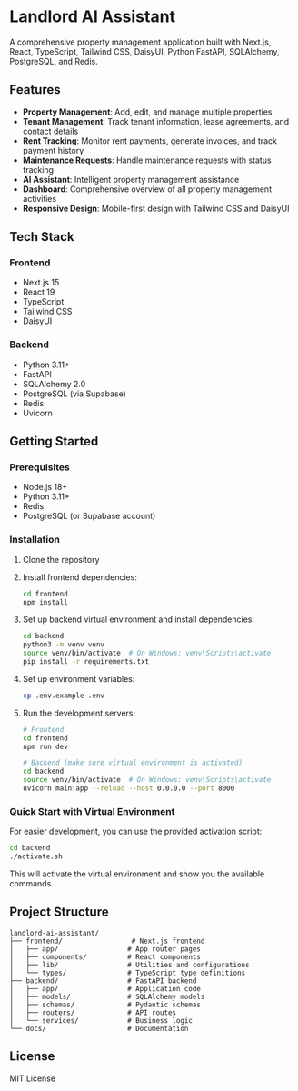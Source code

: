 # Landlord AI Assistant

A comprehensive property management application built with Next.js, React, TypeScript, Tailwind CSS, DaisyUI, Python FastAPI, SQLAlchemy, PostgreSQL, and Redis.

## Features

- **Property Management**: Add, edit, and manage multiple properties
- **Tenant Management**: Track tenant information, lease agreements, and contact details
- **Rent Tracking**: Monitor rent payments, generate invoices, and track payment history
- **Maintenance Requests**: Handle maintenance requests with status tracking
- **AI Assistant**: Intelligent property management assistance
- **Dashboard**: Comprehensive overview of all property management activities
- **Responsive Design**: Mobile-first design with Tailwind CSS and DaisyUI

## Tech Stack

### Frontend
- Next.js 15
- React 19
- TypeScript
- Tailwind CSS
- DaisyUI

### Backend
- Python 3.11+
- FastAPI
- SQLAlchemy 2.0
- PostgreSQL (via Supabase)
- Redis
- Uvicorn

## Getting Started

### Prerequisites
- Node.js 18+
- Python 3.11+
- Redis
- PostgreSQL (or Supabase account)

### Installation

1. Clone the repository
2. Install frontend dependencies:
   ```bash
   cd frontend
   npm install
   ```

3. Set up backend virtual environment and install dependencies:
   ```bash
   cd backend
   python3 -m venv venv
   source venv/bin/activate  # On Windows: venv\Scripts\activate
   pip install -r requirements.txt
   ```

4. Set up environment variables:
   ```bash
   cp .env.example .env
   ```

5. Run the development servers:
   ```bash
   # Frontend
   cd frontend
   npm run dev

   # Backend (make sure virtual environment is activated)
   cd backend
   source venv/bin/activate  # On Windows: venv\Scripts\activate
   uvicorn main:app --reload --host 0.0.0.0 --port 8000
   ```

### Quick Start with Virtual Environment

For easier development, you can use the provided activation script:

```bash
cd backend
./activate.sh
```

This will activate the virtual environment and show you the available commands.

## Project Structure

```
landlord-ai-assistant/
├── frontend/                 # Next.js frontend
│   ├── app/                 # App router pages
│   ├── components/          # React components
│   ├── lib/                 # Utilities and configurations
│   └── types/               # TypeScript type definitions
├── backend/                 # FastAPI backend
│   ├── app/                 # Application code
│   ├── models/              # SQLAlchemy models
│   ├── schemas/             # Pydantic schemas
│   ├── routers/             # API routes
│   └── services/            # Business logic
└── docs/                    # Documentation
```

## License

MIT License
